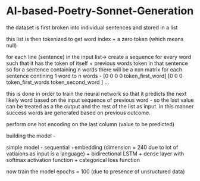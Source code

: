 # AI-based-Poetry-Sonnet-Generation
the dataset is first broken into individual sentences and stored in a list

this list is then tokenized to get word index + a zero token (which means null)

for each line (sentence) in the input list-> create a sequence for every word such that it has the token of itself + previous words token in that sentence 
so for a sentence containing n words there will be a nxn matrix for each sentence contining 1 word to n words - 
[0 0 0          0        token_first_word]
[0 0 0 token_first_words token_second_word ] ...

this is done in order to train the neural network so that it predicts the next likely word based on the input sequence of previous word - 
so the last value can be  treated as a the output and the rest of the list as input. in this manner success words are generated based on previous outcome.

perform one hot encoding on the last column (value to be predicted)

building the model - 

simple model - sequential +embedding (dimension = 240 due to lot of vatiaions as input is a language) + bidirectional LSTM + dense layer with softmax activation function + categorical loss function 

now train the model epochs = 100 (due to presence of unsructured data)
